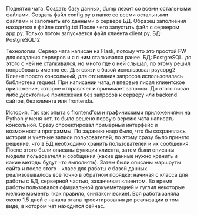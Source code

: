 Поднятия чата.
Создать базу данных, dump лежит со всеми остальными файлами.
Создать файл config.py в папке со всеми остальными файлами и заполнить его данными о сервере БД. Образец заполнения находится в файле config.txt
После чего запустить файл с сервером app.py. Только потом запускается файл клиента client.py.
БД: PostgreSQL12

Технологии.
Сервер чата написан на Flask, потому что это простой FW для создания серверов и я с ним сталкивался ранее.
БД: PostgreSQL. до этого с ней не сталкивался, но много где о ней слышал, по этому решил попробовать именно ее. Для связи с базой использовал psycopg2
Клиент просто консольный, для отсылания запросов использовалась библиотека request. При написании чата, я впервые писал клиентское приложение, которое отправляет и принимает запросы. До этого писал либо десктопные приложения без запросов к серверу или backend сайтов, без клиента или frontenda.

История.
Так как опыта с frontend'ом и графичискими приложениями на Python у меня нет, то было решено первую версию чата написать консольной. Сразу спроектировал примерный интерфейс и возможности программы. По заданию надо было, что бы сохранялась история и учетные записи пользователей, по этому сразу было принято решение, что в БД необходимо хранить пользователей и их сообщения. После этого были описаны функции клиента, затем были описаны модели пользователя и сообщения (какие данные нужно хранить и какие методы будут что выполнять). Затем были описаны маршруты сайта и после этого - класс для работы с базой данных. реализовывалось все точно в обратном порядке: начиная с класса для работы с БД, серверной частью, заканчивая клиентом. Во время работы пользовался официальной докуемнтацией и гуглил некоторые мелкие моменты (как правило, синтаксические). Вся работа заняла около 1.5 дней с начала этапа проектирования до реализации в том виде, в котором чат находится сейчас. 
